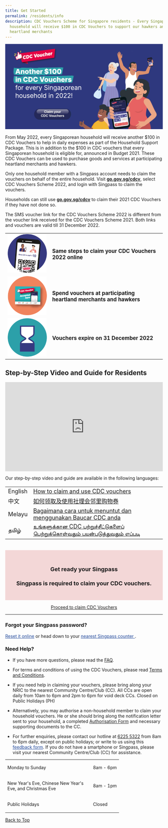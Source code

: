 ```yaml
---
title: Get Started
permalink: /residents/info
description: CDC Vouchers Scheme for Singapore residents - Every Singaporean
  household will receive $100 in CDC Vouchers to support our hawkers and
  heartland merchants
---
```

<span id="cdcv_page_top"></span>

[	![Alt text for image on Isomer site](/images/residents/resident%20banner.png)](https://signup.redeem.gov.sg/campaign_df2e6812-0192-491e-b1cc-d9887600639e)

From May 2022, every Singaporean household will receive another $100 in CDC Vouchers to help in daily expenses as part of the Household Support Package. This is in addition to the $100 in CDC vouchers that every Singaporean household is eligible for, announced in Budget 2021. These CDC Vouchers can be used to purchase goods and services at participating heartland merchants and hawkers. 

 

Only one household member with a Singpass account needs to claim the vouchers on behalf of the entire household.  Visit <a href="https://go.gov.sg/cdcv" target="redeemsg"><strong>go.gov.sg/cdcv</strong></a>, select CDC Vouchers Scheme 2022, and login with Singpass to claim the vouchers.   

 

Households can still use <a href="https://go.gov.sg/cdcv" target="redeemsg"><strong>go.gov.sg/cdcv</strong></a> to claim their 2021 CDC Vouchers if they have not done so.   

 

The SMS voucher link for the CDC Vouchers Scheme 2022 is different from the voucher link received for the CDC Vouchers Scheme 2021.  Both links and vouchers are valid till 31 December 2022. 


<table border="0" cellspacing="0" cellpadding="0" style="font-size: 120%;">
<tbody>
<tr>
<td style="width:125px !important;"><img src="/images/residents/Icon%201.png" alt="No need to download a mobile app" style="width:125px !important;"/></td>
<td style="vertical-align: middle;"><p><strong>Same steps to claim your CDC Vouchers 2022 online</strong></p></td>
</tr>
	<tr>
<td><img src="/images/residents/Icon%202.png" alt="Claim your digital vouchers easily" style="width:125px !important;"/></td>
<td style="vertical-align: middle;"><p><strong>Spend vouchers at participating heartland merchants and hawkers</strong></p></td>
</tr>
		<tr>
<td><img src="/images/residents/Icon%203.png" alt="Use digital vouchers at participating hawkers and merchants" style="width:125px !important;"/></td>
<td style="vertical-align: middle;"><p><strong>Vouchers expire on 31 December 2022</strong></p></td>
</tr>
</tbody>
</table>

## Step-by-Step Video and Guide for Residents

<style>
 .youtubecontainer {
    position: relative;
    width: 100%;
    height: 0;
    padding-bottom: 56.25%;
}
.youtubevideo {
    position: absolute;
    top: 0;
    left: 0;
    width: 100%;
    height: 100%;
}
</style>

<div class="youtubecontainer">
<iframe class="youtubevideo" src="https://www.youtube.com/embed/PmxYO3-eBKg?rel=0" title="YouTube video player" frameborder="0" allow="accelerometer; autoplay; clipboard-write; encrypted-media; gyroscope; picture-in-picture" allowfullscreen></iframe>
	</div>

Our step-by-step video and guide are available in the following languages:

<table border="0" cellspacing="0" cellpadding="0" style="font-size: 130%;">
<tbody>
<tr>
<td> English </td><td> <a href="/residents/how-to-claim-cdc-vouchers">How to claim and use CDC vouchers</a></td>
</tr>
<tr>
<td> 中文 </td><td> <a href="/residents/how-to-claim-cdc-vouchers-chinese">如何领取及使用社理会邻里购物券</a></td>
</tr>
<tr>
<td> Melayu </td><td> <a href="/residents/how-to-claim-cdc-vouchers-malay">Bagaimana cara untuk menuntut dan menggunakan Baucar CDC anda</a></td>
</tr>
<tr>
<td>தமிழ் </td><td> <a href="/residents/how-to-claim-cdc-vouchers-tamil">உங்களுக்கான CDC பற்றுச்சீட்டுகளைப் பெற்றுக்கொள்வதும் பயன்படுத்துவதும் எப்படி</a></td>
</tr></tbody>
</table>

<br>
<div style="font-size:18px; background-color:#f3d7d7; padding:25px;text-align: center;">	
<h4><strong>Get ready your Singpass</strong></h4>
<p><strong>Singpass is required to claim your CDC vouchers.</strong></p>
</div>
<p  style="text-align: center;">
<a href="https://signup.redeem.gov.sg/campaign_df2e6812-0192-491e-b1cc-d9887600639e?lang=en-GB" class="bp-button is-secondary is-uppercase search-button" target="_blank">Proceed to claim CDC Vouchers</a>
</p>

________

### Forgot your Singpass password?
<p><a href="http://www.singpass.gov.sg/singpass/onlineresetpassword/userdetail" style="color:#22499B"  target="_blank">Reset it online</a> or head down to your <a href="http://www.singpass.gov.sg/singpass/common/counter" style="color:#22499B" target="_blank">nearest Singpass counter </a>.</p>


### Need Help?
* If you have more questions, please read the [FAQ](faq).

* For terms and conditions of using the CDC Vouchers, please read [Terms and Conditions](/about/terms-and-conditions).

* If you need help in claiming your vouchers, please bring along your NRIC to the nearest Community Centre/Club (CC). All CCs are open daily from 10am to 6pm and 2pm to 6pm for void deck CCs.  Closed on Public Holidays (PH) 

* Alternatively, you may authorise a non-household member to claim your household vouchers. He or she should bring along the notification letter sent to your household, a completed [Authorisation Form](/files/Authorisation%20Form%202.pdf) and necessary supporting documents to the CC. 

* For further enquiries, please contact our hotline at <a href="tel:6225 5322">6225 5322</a> from 8am to 6pm daily, except on public holidays; or write to us using this <a href ="https://www.pa.gov.sg/feedback" style="color:#22499B" target="_blank"> feedback form</a>.
If you do not have a smartphone or Singpass, please visit your nearest Community Centre/Club (CC) for assistance. 

<table border="0" cellspacing="0" cellpadding="0">
<tbody>
<tr>
	<td><p style="width:260px !important;">Monday to Sunday</p></td>
	<td><p>8am - 6pm</p></td>
</tr>
	<td><p style="width:260px !important;">New Year's Eve, Chinese New Year's Eve, and Christmas Eve</p></td>
	<td><p>8am - 1pm</p></td>
	<tr>
	<td><p style="width:260px !important;">Public Holidays</p></td>
	<td><p>Closed</p></td>
</tr>
</tbody>
</table>

[Back to Top](#cdcv_page_top)